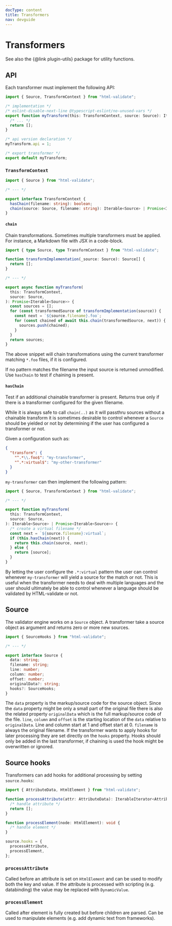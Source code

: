 ```yaml
---
docType: content
title: Transformers
nav: devguide
---
```


# Transformers

See also the {@link plugin-utils} package for utility functions.

## API

Each transformer must implement the following API:

```ts
import { Source, TransformContext } from "html-validate";

/* implementation */
/* eslint-disable-next-line @typescript-eslint/no-unused-vars */
export function myTransform(this: TransformContext, source: Source): Iterable<Source> {
  /* ... */
  return [];
}

/* api version declaration */
myTransform.api = 1;

/* export transformer */
export default myTransform;
```

### `TransformContext`

```typescript
import { Source } from "html-validate";

/* --- */

export interface TransformContext {
  hasChain(filename: string): boolean;
  chain(source: Source, filename: string): Iterable<Source> | Promise<Iterable<Source>>;
}
```

#### `chain`

Chain transformations. Sometimes multiple transformers must be applied.
For instance, a Markdown file with JSX in a code-block.

```ts
import { type Source, type TransformContext } from "html-validate";

function transformImplementation(_source: Source): Source[] {
  return [];
}

/* --- */

export async function myTransform(
  this: TransformContext,
  source: Source,
): Promise<Iterable<Source>> {
  const sources = [];
  for (const transformedSource of transformImplementation(source)) {
    const next = `${source.filename}.foo`;
    for (const chained of await this.chain(transformedSource, next)) {
      sources.push(chained);
    }
  }
  return sources;
}
```

The above snippet will chain transformations using the current transformer matching `*.foo` files, if it is configured.

If no pattern matches the filename the input source is returned unmodified.
Use `hasChain` to test if chaining is present.

#### `hasChain`

Test if an additional chainable transformer is present.
Returns true only if there is a transformer configured for the given filename.

While it is always safe to call `chain(..)` as it will passthru sources without a chainable transform it is sometimes desirable to control whenever a `Source` should be yielded or not by determining if the user has configured a transformer or not.

Given a configuration such as:

```json
{
  "transform": {
    "^.*\\.foo$": "my-transformer",
    "^.*:virtual$": "my-other-transformer"
  }
}
```

`my-transformer` can then implement the following pattern:

```ts
import { Source, TransformContext } from "html-validate";

/* --- */

export function myTransform(
  this: TransformContext,
  source: Source,
): Iterable<Source> | Promise<Iterable<Source>> {
  /* create a virtual filename */
  const next = `${source.filename}:virtual`;
  if (this.hasChain(next)) {
    return this.chain(source, next);
  } else {
    return [source];
  }
}
```

By letting the user configure the `.*:virtual` pattern the user can control whenever `my-transformer` will yield a source for the match or not.
This is useful when the transformer needs to deal with multiple languages and the user should ultimately be able to control whenever a language should be validated by HTML-validate or not.

## Source

The validator engine works on a `Source` object.
A transformer take a source object as argument and returns zero or more new sources.

```typescript
import { SourceHooks } from "html-validate";

/* --- */

export interface Source {
  data: string;
  filename: string;
  line: number;
  column: number;
  offset: number;
  originalData?: string;
  hooks?: SourceHooks;
}
```

The `data` property is the markup/source code for the source object.
Since the `data` property might be only a small part of the original file there is also the related property `originalData` which is the full markup/source code of the file.
`line`, `column` and `offset` is the starting location of the `data` relative to `originalData`.
Line and column start at 1 and offset start at 0.
`filename` is always the original filename.
If the transformer wants to apply hooks for later processing they are set directly on the `hooks` property.
Hooks should only be added in the last transformer, if chaining is used the hook might be overwritten or ignored.

## Source hooks

Transformers can add hooks for additional processing by setting `source.hooks`:

```ts nocompile
import { AttributeData, HtmlElement } from "html-validate";

function processAttribute(attr: AttributeData): IterableIterator<AttributeData> {
  /* handle attribute */
  return [];
}

function processElement(node: HtmlElement): void {
  /* handle element */
}

source.hooks = {
  processAttribute,
  processElement,
};
```

### `processAttribute`

Called before an attribute is set on `HtmlElement` and can be used to modify
both the key and value. If the attribute is processed with scripting
(e.g. databinding) the value may be replaced with `DynamicValue`.

### `processElement`

Called after element is fully created but before children are parsed. Can be
used to manipulate elements (e.g. add dynamic text from frameworks).
